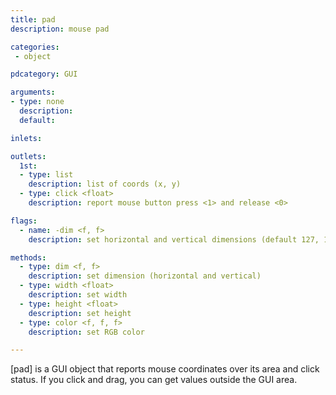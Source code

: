 ```yaml
---
title: pad
description: mouse pad

categories:
 - object

pdcategory: GUI

arguments:
- type: none
  description:
  default:

inlets:

outlets:
  1st:
  - type: list
    description: list of coords (x, y)
  - type: click <float>
    description: report mouse button press <1> and release <0>

flags:
  - name: -dim <f, f>
    description: set horizontal and vertical dimensions (default 127, 127)

methods:
  - type: dim <f, f>
    description: set dimension (horizontal and vertical)
  - type: width <float>
    description: set width
  - type: height <float>
    description: set height
  - type: color <f, f, f>
    description: set RGB color

---
```


[pad] is a GUI object that reports mouse coordinates over its area and click status. If you click and drag, you can get values outside the GUI area.

